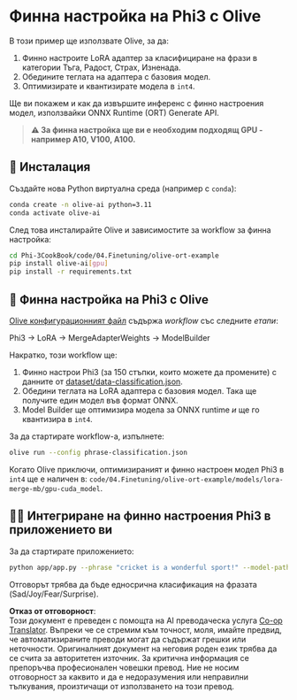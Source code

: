 <!--
CO_OP_TRANSLATOR_METADATA:
{
  "original_hash": "4164123a700fecd535d850f09506d72a",
  "translation_date": "2025-07-16T16:28:30+00:00",
  "source_file": "code/04.Finetuning/olive-ort-example/README.md",
  "language_code": "bg"
}
-->
# Финна настройка на Phi3 с Olive

В този пример ще използвате Olive, за да:

1. Финно настроите LoRA адаптер за класифициране на фрази в категории Тъга, Радост, Страх, Изненада.
1. Обедините теглата на адаптера с базовия модел.
1. Оптимизирате и квантизирате модела в `int4`.

Ще ви покажем и как да извършите инференс с финно настроения модел, използвайки ONNX Runtime (ORT) Generate API.

> **⚠️ За финна настройка ще ви е необходим подходящ GPU - например A10, V100, A100.**

## 💾 Инсталация

Създайте нова Python виртуална среда (например с `conda`):

```bash
conda create -n olive-ai python=3.11
conda activate olive-ai
```

След това инсталирайте Olive и зависимостите за workflow за финна настройка:

```bash
cd Phi-3CookBook/code/04.Finetuning/olive-ort-example
pip install olive-ai[gpu]
pip install -r requirements.txt
```

## 🧪 Финна настройка на Phi3 с Olive
[Olive конфигурационният файл](../../../../../code/04.Finetuning/olive-ort-example/phrase-classification.json) съдържа *workflow* със следните *етапи*:

Phi3 -> LoRA -> MergeAdapterWeights -> ModelBuilder

Накратко, този workflow ще:

1. Финно настрои Phi3 (за 150 стъпки, които можете да промените) с данните от [dataset/data-classification.json](../../../../../code/04.Finetuning/olive-ort-example/dataset/dataset-classification.json).
1. Обедини теглата на LoRA адаптера с базовия модел. Така ще получите един модел във формат ONNX.
1. Model Builder ще оптимизира модела за ONNX runtime *и* ще го квантизира в `int4`.

За да стартирате workflow-а, изпълнете:

```bash
olive run --config phrase-classification.json
```

Когато Olive приключи, оптимизираният и финно настроен модел Phi3 в `int4` ще е наличен в: `code/04.Finetuning/olive-ort-example/models/lora-merge-mb/gpu-cuda_model`.

## 🧑‍💻 Интегриране на финно настроения Phi3 в приложението ви

За да стартирате приложението:

```bash
python app/app.py --phrase "cricket is a wonderful sport!" --model-path models/lora-merge-mb/gpu-cuda_model
```

Отговорът трябва да бъде едносрична класификация на фразата (Sad/Joy/Fear/Surprise).

**Отказ от отговорност**:  
Този документ е преведен с помощта на AI преводаческа услуга [Co-op Translator](https://github.com/Azure/co-op-translator). Въпреки че се стремим към точност, моля, имайте предвид, че автоматизираните преводи могат да съдържат грешки или неточности. Оригиналният документ на неговия роден език трябва да се счита за авторитетен източник. За критична информация се препоръчва професионален човешки превод. Ние не носим отговорност за каквито и да е недоразумения или неправилни тълкувания, произтичащи от използването на този превод.